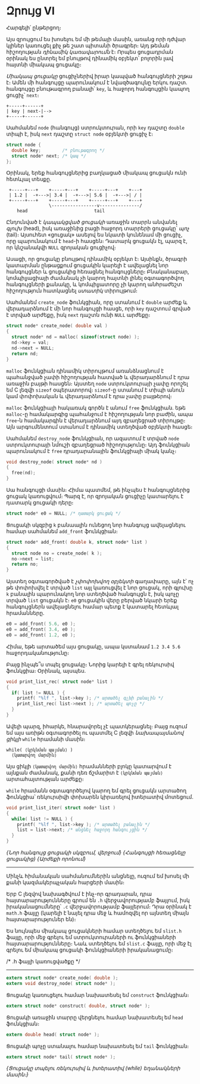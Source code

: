 # Զրույց VI

Հարգելի՛ ընթերցող։

Այս զրույցում ես խոսելու եմ մի թեմայի մասին, առանց որի դժվար կլիներ կառուցել քիչ թե շատ պիտանի ծրագրեր։ Այդ թեման հիշողության *դինամիկ կառավարումն* է։ Որպես ցուցադրման օրինակ ես ընտրել եմ բնույթով դինամիկ օբյեկտ՝ բոլորին լավ հայտնի միակապ ցուցակը։

*Միակապ ցուցակը* ցուցիչներիվ իրար կապված հանգույցների շղթա է։ Ամեն մի հանգույցը պարունակում է նվազծագույնը երկու դաշտ. հանգույցը բնութագրող բանալի՝ `key`, և հաջորդ հանգույցին կապող ցուցիչ՝ `next`։

```
+-----+------+
| key | next-|-->
+-----+------+
```

Սահմանեմ `node` (հանգույց) ստրուկտուրան, որի `key` դաշտը `double` տիպի է, իսկ `next` դաշտը `struct node` օբյեկտի ցուցիչ է։

```c
struct node {
  double key;        /* բնութագրող */
  struct node* next; /* կապ */
};
```

Օրինակ, երեք հանգույցներից բաղկացած միակապ ցուցակն ունի հետևյալ տեսքը.

```
 +-----+---+    +-----+---+    +-----+---+    +---+
 | 1.2 |  -+--->| 3.4 |  -+--->| 5.6 |  -+--->| / |
 +-----+---+    +-----+---+    +-----+---+    +---+
                \-----------------v---------------/
    head                         tail
```

Ընդունված է *կապակցված ցուցակի* առաջին տարրն անվանել *գլուխ* (head), իսկ առաջինից բացի հաջորդ տարրերի ցուցակը՝ *պոչ* (tail)։ Այսուհետ «ցուցակ» ասելով ես նկատի կունենամ մի ցուցիչ, որը պարունակում է `head`-ի հասցեն։ Դատարկ ցուցակն էլ, պարզ է, որ կնշանակվի `NULL` զրոյական ցուցիչով։ 

Ասացի, որ ցուցակը բնույթով դինամիկ օբյեկտ է։ Այսինքն, ծրագրի կատարման ընթացքում ցուցակին կարելի է ավելացնել նոր հանգույցներ և ցուցակից հեռացնել հանգույցները։ Բնականաբար, կոմպիլյացիայի ժամանակ չի կարող հայտնի լինել օգտագործվող հանգույցների քանակը, և կոմպիլյատորը չի կարող անհրաժեշտ հիշողություն հատկացնել *ստատիկ* տիրույթում։

Սահմանեմ `create_node` ֆունկցիան, որը ստանում է `double` արժեք և վերադարձնում է մի նոր հանգույցի հասցե, որի `key` դաշտում գրված է տրված արժեքը, իսկ `next` դաշտն ունի `NULL` արժեքը։

```c
struct node* create_node( double val )
{
  struct node* nd = malloc( sizeof(struct node) );
  nd->key = val;
  nd->next = NULL;
  return nd;
}
```

`malloc` ֆունկցիան դինամիկ տիրույթում առանձնացնում է պահանջված չափի հիշողության հատված և վերադարձնում է դրա առաջին բայթի հասցեն։ Այստեղ `node` ստրուկտուրայի չափը որոշել եմ C լեզվի `sizeof` օպերատորով։ `sizeof`-ը ստանում է տիպի անուն կամ փոփոխական և վերադարձնում է դրա չափը բայթերով։

`malloc` ֆունկցիայի հակառակ գործն է անում `free` ֆունկցիան. եթե `malloc`-ը համակարգից պահանջում է հիշողության նոր բաժին, ապա `free`-ն համակարգին է վերադարձնում այդ զբաղեցրած տիրույթը։ Այն արգումենտում ստանում է դինամիկ ստեղծված օբյեկտի հասցե։ 

Սահմանեմ `destroy_node` ֆունկցիան, որ ազատում է տրված `node` ստրուկտուրայի նմուշի զբաղեցրած հիշողությունը։ Այդ ֆունկցիան պարունակում է `free` դրադարանային ֆունկցիայի միակ կանչ։

```c
void destroy_node( struct node* nd )
{
  free(nd);
}
```

Սա հանգույցի մասին։ Հիմա պատմեմ, թե ինչպես է հանգույցներից ցուցակ կառուցվում։ Պարզ է, որ զրոյական ցուցիչը կատարելու է դատարկ ցուցակի դերը։

```c
struct node* e0 = NULL; /* դատարկ ցուցակ */
```

Ցուցակի սկզբից `k` բանաալին ունեցող նոր հանգույց ավելացնելու համար սահմանեմ `add_front` ֆունկցիան։

```c
struct node* add_front( double k, struct node* list )
{
  struct node no = create_node( k );
  no->next = list;
  return no;
}
```

Այստեղ օգտագործված է *չփոփոխվող օբյեկտի* գաղափարը, այն է՝ ոչ թե փոփոխվել է տրված `list` այլ կառուցվել է նոր ցուցակ, որի գլուխը `k` բանալին պարունակող նոր ստեղծված հանգույցն է, իսկ պոչը տրված `list` ցուցակն է։ `e0` ցուցակին վերը բերված նկարի երեք հանգույցներն ավելացնելու համար պետք է կատարել հետևյալ հրամանները․

```c
e0 = add_front( 5.6, e0 );
e0 = add_front( 3.4, e0 );
e0 = add_front( 1.2, e0 );
```

Հիմա, եթե արտածեմ այս ցուցակը, ապա կստանամ `1.2 3.4 5.6` հաջորդականությունը։

Բայց ինչպե՞ս տպել ցուցակը։ Նորից կարելի է գրել ռեկուրսիվ ֆունկցիա։ Օրինակ, այսպես․

```c
void print_list_rec( struct node* list )
{
  if( list != NULL ) {
    printf( "%lf ", list->key ); /* արտածել գլխի բանալին */
	print_list_rec( list->next ); /* արտածել պոչը */
  }
}
```

Ավելի պարզ, իհարկե, հնարավորել չէ պատկերացնել։ Բայց ուզում եմ այս առիթն օգտագործել ու պատմել C լեզվի *նախապայմանով ցիկլի* `while` հրամանի մասին։

```
while( ⟨կրկնման պայման⟩ )
  ⟨կատարվող մարմին⟩
```

Այս ցիկլի `⟨կատարվող մարմին⟩` հրամանների բլոկը կատարվում է այնքան ժամանակ, քանի դեռ ճշմարիտ է `⟨կրկնման պայման⟩` արտահայտության արժեքը։

`while` հրամանն օգտագործելով կարող եմ գրել ցուցակն արտածող ֆունկցիա՝ ռեկուրսիվի փոխարեն կիրառելով իտերատիվ մոտեցում․

```c
void print_list_iter( struct node* list )
{
  while( list != NULL ) {
    printf( "%lf ", list->key ); /* արտածել բանալին */
	list = list->next; /* անցնել հաջորդ հանգույցին */
  }
}
```


*{Նոր հանգույց ցուցակի սկզբում, վերջում}*
*{Հանգույցի հեռացնելը ցուցակից}*
*{Արժեքի որոնում}*

***

Մինչև հիմանական սահմանումներին անցնելը, ուզում եմ խոսել մի քանի կազմակերպչական հարցերի մասին։

Երբ C լեզվով նախագծվում է ինչ-որ գրադարան, դրա հայտարարությունները գրում են `.h` վերջավորությամբ ֆայլում, իսկ իրականացումները՝ `.c` վերջավորությամբ ֆայլերում։ Դրա օրինակ է `math.h` ֆայլը (կարելի է նայել դրա մեջ և համոզվել որ այնտեղ միայն հայտարարություներ են)։

Ես նույնպես միակապ ցուցակների համար ստեղծելու եմ `slist.h` ֆայլը, որի մեջ գրելու եմ ստրուկտուրաների ու ֆունկցիաների հայտարարությունները։ Նաև ստեղծելու եմ `slist.c` ֆայլը, որի մեջ էլ գրելու եմ միակապ ցուցակի ֆունկցիաների իրականացումը։

/* ․հ ֆայլի կառուցվածքը */


***

```c
extern struct node* create_node( double );
extern void destroy_node( struct node* );
```

Ցուցակը կառուցելու համար նախատեսել եմ `construct` ֆունկցիան։

```c
extern struct node* construct( double, struct node* );
```

Ցուցակի առաջին տարրը վերցնելու համար նախատեսել եմ `head` ֆունկցիան։

```c
extern double head( struct node* );
```

Ցուցակի պոչը ստանալու համար նախատեսել եմ `tail` ֆունկցիան։

```c
extern struct node* tail( struct node* );
```

*{Ցուցակը տպելու ռեկուրսիվ և իտերատիվ (while) եղանակների մասին։}*

